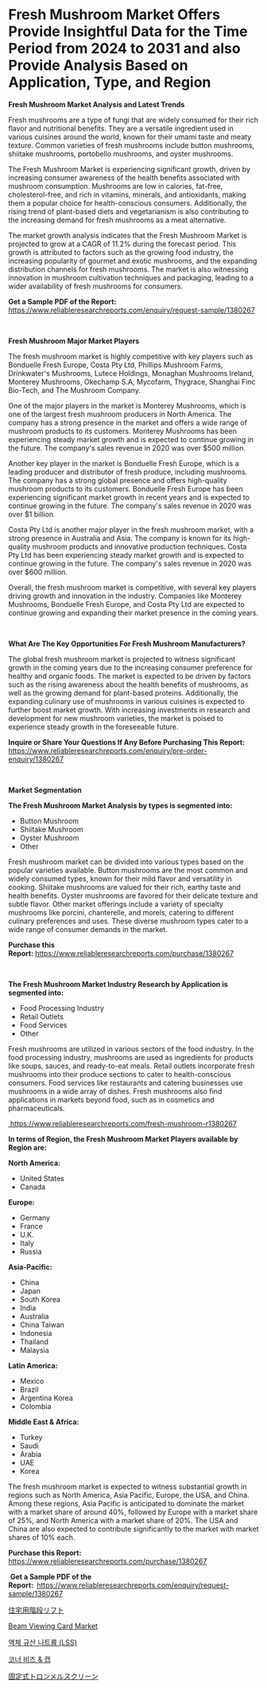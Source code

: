 <p><h1>Fresh Mushroom Market Offers Provide Insightful Data for the Time Period from 2024 to 2031 and also Provide Analysis Based on Application, Type, and Region</h1></p><p><strong>Fresh Mushroom Market Analysis and Latest Trends</strong></p>
<p><p>Fresh mushrooms are a type of fungi that are widely consumed for their rich flavor and nutritional benefits. They are a versatile ingredient used in various cuisines around the world, known for their umami taste and meaty texture. Common varieties of fresh mushrooms include button mushrooms, shiitake mushrooms, portobello mushrooms, and oyster mushrooms.</p><p>The Fresh Mushroom Market is experiencing significant growth, driven by increasing consumer awareness of the health benefits associated with mushroom consumption. Mushrooms are low in calories, fat-free, cholesterol-free, and rich in vitamins, minerals, and antioxidants, making them a popular choice for health-conscious consumers. Additionally, the rising trend of plant-based diets and vegetarianism is also contributing to the increasing demand for fresh mushrooms as a meat alternative.</p><p>The market growth analysis indicates that the Fresh Mushroom Market is projected to grow at a CAGR of 11.2% during the forecast period. This growth is attributed to factors such as the growing food industry, the increasing popularity of gourmet and exotic mushrooms, and the expanding distribution channels for fresh mushrooms. The market is also witnessing innovation in mushroom cultivation techniques and packaging, leading to a wider availability of fresh mushrooms for consumers.</p></p>
<p><strong>Get a Sample PDF of the Report:&nbsp;</strong> <a href="https://www.reliableresearchreports.com/enquiry/request-sample/1380267">https://www.reliableresearchreports.com/enquiry/request-sample/1380267</a></p>
<p>&nbsp;</p>
<p><strong>Fresh Mushroom Major Market Players</strong></p>
<p><p>The fresh mushroom market is highly competitive with key players such as Bonduelle Fresh Europe, Costa Pty Ltd, Phillips Mushroom Farms, Drinkwater's Mushrooms, Lutece Holdings, Monaghan Mushrooms Ireland, Monterey Mushrooms, Okechamp S.A, Mycofarm, Thygrace, Shanghai Finc Bio-Tech, and The Mushroom Company.</p><p>One of the major players in the market is Monterey Mushrooms, which is one of the largest fresh mushroom producers in North America. The company has a strong presence in the market and offers a wide range of mushroom products to its customers. Monterey Mushrooms has been experiencing steady market growth and is expected to continue growing in the future. The company's sales revenue in 2020 was over $500 million.</p><p>Another key player in the market is Bonduelle Fresh Europe, which is a leading producer and distributor of fresh produce, including mushrooms. The company has a strong global presence and offers high-quality mushroom products to its customers. Bonduelle Fresh Europe has been experiencing significant market growth in recent years and is expected to continue growing in the future. The company's sales revenue in 2020 was over $1 billion.</p><p>Costa Pty Ltd is another major player in the fresh mushroom market, with a strong presence in Australia and Asia. The company is known for its high-quality mushroom products and innovative production techniques. Costa Pty Ltd has been experiencing steady market growth and is expected to continue growing in the future. The company's sales revenue in 2020 was over $600 million.</p><p>Overall, the fresh mushroom market is competitive, with several key players driving growth and innovation in the industry. Companies like Monterey Mushrooms, Bonduelle Fresh Europe, and Costa Pty Ltd are expected to continue growing and expanding their market presence in the coming years.</p></p>
<p>&nbsp;</p>
<p><strong>What Are The Key Opportunities For Fresh Mushroom Manufacturers?</strong></p>
<p><p>The global fresh mushroom market is projected to witness significant growth in the coming years due to the increasing consumer preference for healthy and organic foods. The market is expected to be driven by factors such as the rising awareness about the health benefits of mushrooms, as well as the growing demand for plant-based proteins. Additionally, the expanding culinary use of mushrooms in various cuisines is expected to further boost market growth. With increasing investments in research and development for new mushroom varieties, the market is poised to experience steady growth in the foreseeable future.</p></p>
<p><strong>Inquire or Share Your Questions If Any Before Purchasing This Report:</strong> <a href="https://www.reliableresearchreports.com/enquiry/pre-order-enquiry/1380267">https://www.reliableresearchreports.com/enquiry/pre-order-enquiry/1380267</a></p>
<p>&nbsp;</p>
<p><strong>Market Segmentation</strong></p>
<p><strong>The Fresh Mushroom Market Analysis by types is segmented into:</strong></p>
<p><ul><li>Button Mushroom</li><li>Shiitake Mushroom</li><li>Oyster Mushroom</li><li>Other</li></ul></p>
<p><p>Fresh mushroom market can be divided into various types based on the popular varieties available. Button mushrooms are the most common and widely consumed types, known for their mild flavor and versatility in cooking. Shiitake mushrooms are valued for their rich, earthy taste and health benefits. Oyster mushrooms are favored for their delicate texture and subtle flavor. Other market offerings include a variety of specialty mushrooms like porcini, chanterelle, and morels, catering to different culinary preferences and uses. These diverse mushroom types cater to a wide range of consumer demands in the market.</p></p>
<p><strong>Purchase this Report:&nbsp;</strong><a href="https://www.reliableresearchreports.com/purchase/1380267">https://www.reliableresearchreports.com/purchase/1380267</a></p>
<p>&nbsp;</p>
<p><strong>The Fresh Mushroom Market Industry Research by Application is segmented into:</strong></p>
<p><ul><li>Food Processing Industry</li><li>Retail Outlets</li><li>Food Services</li><li>Other</li></ul></p>
<p><p>Fresh mushrooms are utilized in various sectors of the food industry. In the food processing industry, mushrooms are used as ingredients for products like soups, sauces, and ready-to-eat meals. Retail outlets incorporate fresh mushrooms into their produce sections to cater to health-conscious consumers. Food services like restaurants and catering businesses use mushrooms in a wide array of dishes. Fresh mushrooms also find applications in markets beyond food, such as in cosmetics and pharmaceuticals.</p></p>
<p><a href="https://www.reliableresearchreports.com/fresh-mushroom-r1380267">&nbsp;https://www.reliableresearchreports.com/fresh-mushroom-r1380267</a></p>
<p><strong>In terms of Region, the Fresh Mushroom Market Players available by Region are:</strong></p>
<p>
    <p> <strong> North America: </strong>
        <ul>
            <li>United States</li>
            <li>Canada</li>
        </ul>
        </p> 
    <p> <strong> Europe: </strong>
        <ul>
            <li>Germany</li>
            <li>France</li>
            <li>U.K.</li>
            <li>Italy</li>
            <li>Russia</li>
        </ul>
        </p> 
    <p> <strong> Asia-Pacific: </strong>
        <ul>
            <li>China</li>
            <li>Japan</li>
            <li>South Korea</li>
            <li>India</li>
            <li>Australia</li>
            <li>China Taiwan</li>
            <li>Indonesia</li>
            <li>Thailand</li>
            <li>Malaysia</li>
        </ul>
        </p> 
    <p> <strong> Latin America: </strong>
        <ul>
            <li>Mexico</li>
            <li>Brazil</li>
            <li>Argentina Korea</li>
            <li>Colombia</li>
        </ul>
        </p> 
    <p> <strong> Middle East & Africa: </strong>
        <ul>
            <li>Turkey</li>
            <li>Saudi</li>
            <li>Arabia</li>
            <li>UAE</li>
            <li>Korea</li>
        </ul>
    </p>
    </p>
<p><p>The fresh mushroom market is expected to witness substantial growth in regions such as North America, Asia Pacific, Europe, the USA, and China. Among these regions, Asia Pacific is anticipated to dominate the market with a market share of around 40%, followed by Europe with a market share of 25%, and North America with a market share of 20%. The USA and China are also expected to contribute significantly to the market with market shares of 10% each.</p></p>
<p><strong>Purchase this Report: </strong><a href="https://www.reliableresearchreports.com/purchase/1380267">https://www.reliableresearchreports.com/purchase/1380267</a></p>
<p>&nbsp;<strong>Get a Sample PDF of the Report:&nbsp;&nbsp;</strong><a href="https://www.reliableresearchreports.com/enquiry/request-sample/1380267">https://www.reliableresearchreports.com/enquiry/request-sample/1380267</a></p>
<p><strong></strong></p>
<p><p><a href="https://github.com/mm14022023/Market-Research-Report-List-1/blob/main/1801590150783.md">住宅用階段リフト</a></p><p><a href="https://github.com/jnzzvtbl92/Market-Research-Report-List-1/blob/main/beam-viewing-card-market.md">Beam Viewing Card Market</a></p><p><a href="https://github.com/Wesleyeilly8796202/Market-Research-Report-List-1/blob/main/8972771160704.md">액체 규산 나트륨 (LSS)</a></p><p><a href="https://github.com/fatmarawatan39/Market-Research-Report-List-1/blob/main/6012009160703.md">코너 비즈 & 캡</a></p><p><a href="https://github.com/NikitaBruen/Market-Research-Report-List-1/blob/main/7487871150784.md">固定式トロンメルスクリーン</a></p></p>